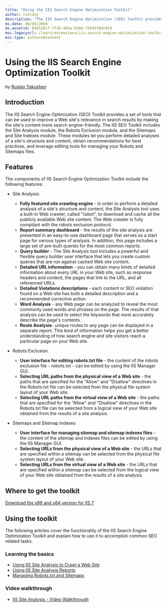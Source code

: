 ```yaml
---
title: "Using the IIS Search Engine Optimization Toolkit"
author: ruslany
description: "The IIS Search Engine Optimization (SEO) Toolkit provides a set of tools that can be used to improve a Web site’s relevance in search results by making the s..."
ms.date: 06/03/2009
ms.assetid: 036528c7-7f19-485a-b30d-75941f8dc014
msc.legacyurl: /learn/extensions/iis-search-engine-optimization-toolkit/using-the-iis-search-engine-optimization-toolkit
msc.type: authoredcontent
---
```

# Using the IIS Search Engine Optimization Toolkit

by [Ruslan Yakushev](https://github.com/ruslany)

## Introduction

The IIS Search Engine Optimization (SEO) Toolkit provides a set of tools that can be used to improve a Web site's relevance in search results by making the site's content more search engine-friendly. The IIS SEO Toolkit includes the Site Analysis module, the Robots Exclusion module, and the Sitemaps and Site Indexes module. These modules let you perform detailed analyses of a site's structure and content, obtain recommendations for best practices, and leverage editing tools for managing your Robots and Sitemaps files.

## Features

The components of IIS Search Engine Optimization Toolkit include the following features:

- Site Analysis:

    - **Fully featured site crawling engine** - in order to perform a detailed analysis of a site's structure and content, the Site Analysis tool uses a built-in Web crawler, called "iisbot", to download and cache all the publicly available Web site content. The Web crawler is fully compliant with the robots exclusion protocol.
    - **Report summary dashboard** - the results of the site analysis are presented in an easy-to-use dashboard page that serves as a start page for various types of analysis. In addition, this page includes a large set of pre-built queries for the most common reports.
    - **Query builder** - The Site Analysis tool includes a powerful and flexible query builder user interface that lets you create custom queries that are run against cached Web site content.
    - **Detailed URL information** - you can obtain many kinds of detailed information about every URL in your Web site, such as response headers and content, the pages that link to the URL, and all referenced URLs.
    - **Detailed Violations descriptions** - each content or SEO violation found on a Web site has both a detailed description and a recommended corrective action.
    - **Word Analysis** - any Web page can be analyzed to reveal the most commonly used words and phrases on the page. The results of that analysis can be used to select the keywords that most accurately describe the page's contents.
    - **Route Analysis**- unique routes to any page can be displayed in a separate report. This kind of information helps you get a better understanding of how search engine and site visitors reach a particular page on your Web site.
- Robots Exclusion

    - **User interface for editing robots.txt file** - the content of the robots exclusion file - robots.txt - can be edited by using the IIS Manager GUI.
    - **Selecting URL paths from the physical view of a Web site** - the paths that are specified for the "Allow" and "Disallow" directives in the Robots.txt file can be selected from the physical file system layout of your Web site.
    - **Selecting URL paths from the virtual view of a Web site** - the paths that are specified for the "Allow" and "Disallow" directives in the Robots.txt file can be selected from a logical view of your Web site obtained from the results of a site analysis.
- Sitemaps and Sitemap Indexes

    - **User interface for managing sitemap and sitemap indexes files** - the content of the sitemap and indexes files can be edited by using the IIS Manager GUI.
    - **Selecting URLs from the physical view of a Web site** - the URLs that are specified within a sitemap can be selected from the physical file system layout of your Web site.
    - **Selecting URLs from the virtual view of a Web site** - the URLs that are specified within a sitemap can be selected from the logical view of your Web site obtained from the results of a site analysis.

## Where to get the toolkit

[Download the x86 and x64 version for IIS 7](https://www.iis.net/downloads/microsoft/search-engine-optimization-toolkit "Download the x86 and x64 version for IIS 7")

## Using the toolkit

The following articles cover the functionality of the IIS Search Engine Optimization Toolkit and explain how to use it to accomplish common SEO related tasks.

### Learning the basics

- [Using IIS Site Analysis to Crawl a Web Site](using-site-analysis-to-crawl-a-web-site.md)
- [Using IIS Site Analysis Reports](understanding-site-analysis-reports.md)
- [Managing Robots.txt and Sitemaps](managing-robotstxt-and-sitemap-files.md)

### Video walkthrough

- [IIS Site Analysis - Video Walkthrough](iis-site-analysis-video-walkthrough.md)
